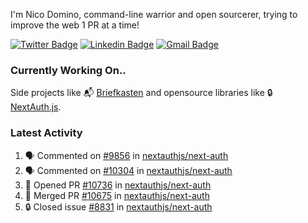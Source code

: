 
I'm Nico Domino, command-line warrior and open sourcerer, trying to improve the web 1 PR at a time!

[![Twitter Badge](https://img.shields.io/badge/-@ndom91-1ca0f1?style=flat-square&labelColor=1ca0f1&logo=twitter&logoColor=white&link=https://twitter.com/ndom91)](https://twitter.com/ndom91) [![Linkedin Badge](https://img.shields.io/badge/-ndom91-blue?style=flat-square&logo=Linkedin&logoColor=white&link=https://www.linkedin.com/in/ndom91/)](https://www.linkedin.com/in/ndom91/) [![Gmail Badge](https://img.shields.io/badge/-yo@ndo.dev-c14438?style=flat-square&logo=mail.ru&logoColor=white&link=mailto:yo@ndo.dev)](mailto:yo@ndo.dev)

### Currently Working On..

Side projects like 📬 [Briefkasten](https://briefkastenhq.com) and opensource libraries like 🔒 [NextAuth.js](https://github.com/nextauthjs/next-auth).

<!--START_SECTION_PROFILE_VIEWS:readme-info-->
<!--END_SECTION_PROFILE_VIEWS:readme-info-->

<!--START_SECTION_DAILY_COMMIT:readme-info-->
<!--END_SECTION_DAILY_COMMIT:readme-info-->

<!--START_SECTION_WEEKLY_COMMIT:readme-info-->
<!--END_SECTION_WEEKLY_COMMIT:readme-info-->

### Latest Activity

<!--START_SECTION:activity-->
1. 🗣 Commented on [#9856](https://github.com/nextauthjs/next-auth/pull/9856#issuecomment-2079751212) in [nextauthjs/next-auth](https://github.com/nextauthjs/next-auth)
2. 🗣 Commented on [#10304](https://github.com/nextauthjs/next-auth/pull/10304#issuecomment-2079641517) in [nextauthjs/next-auth](https://github.com/nextauthjs/next-auth)
3. 💪 Opened PR [#10736](https://github.com/nextauthjs/next-auth/pull/10736) in [nextauthjs/next-auth](https://github.com/nextauthjs/next-auth)
4. 🎉 Merged PR [#10675](https://github.com/nextauthjs/next-auth/pull/10675) in [nextauthjs/next-auth](https://github.com/nextauthjs/next-auth)
5. 🔒 Closed issue [#8831](https://github.com/nextauthjs/next-auth/issues/8831) in [nextauthjs/next-auth](https://github.com/nextauthjs/next-auth)
<!--END_SECTION:activity-->
